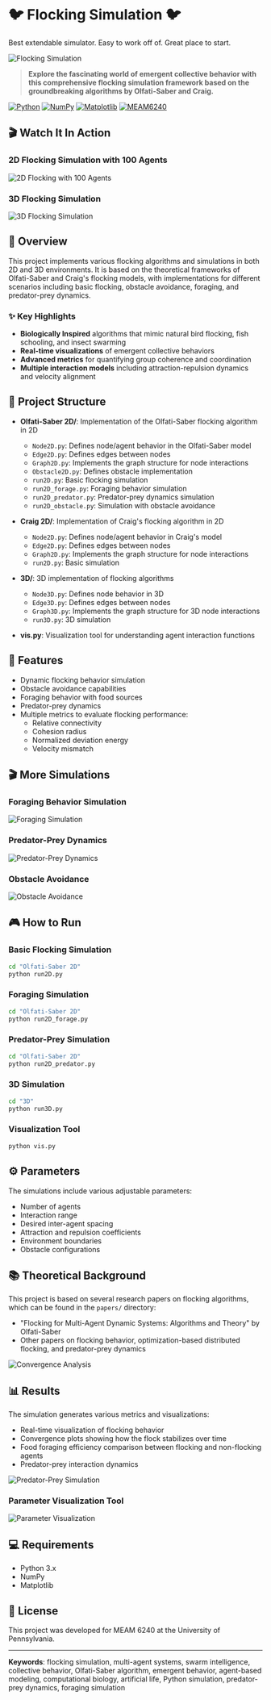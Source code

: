 # 🐦 Flocking Simulation 🐦

Best extendable simulator. Easy to work off of. Great place to start.

![Flocking Simulation](assets/forage.png)

> **Explore the fascinating world of emergent collective behavior with this comprehensive flocking simulation framework based on the groundbreaking algorithms by Olfati-Saber and Craig.**

[![Python](https://img.shields.io/badge/Python-3.x-blue.svg)](https://www.python.org/)
[![NumPy](https://img.shields.io/badge/NumPy-Supported-green.svg)](https://numpy.org/)
[![Matplotlib](https://img.shields.io/badge/Matplotlib-Supported-orange.svg)](https://matplotlib.org/)
[![MEAM6240](https://img.shields.io/badge/MEAM-6240-red.svg)](https://www.seas.upenn.edu/)

## 🎬 Watch It In Action

### 2D Flocking Simulation with 100 Agents
![2D Flocking with 100 Agents](assets/2d100-ezgif.com-speed.gif)

### 3D Flocking Simulation
![3D Flocking Simulation](assets/3d-ezgif.com-video-to-gif-converter.gif)

## 🌟 Overview
This project implements various flocking algorithms and simulations in both 2D and 3D environments. It is based on the theoretical frameworks of Olfati-Saber and Craig's flocking models, with implementations for different scenarios including basic flocking, obstacle avoidance, foraging, and predator-prey dynamics.

### ✨ Key Highlights
- **Biologically Inspired** algorithms that mimic natural bird flocking, fish schooling, and insect swarming
- **Real-time visualizations** of emergent collective behaviors
- **Advanced metrics** for quantifying group coherence and coordination
- **Multiple interaction models** including attraction-repulsion dynamics and velocity alignment

## 📂 Project Structure
- **Olfati-Saber 2D/**: Implementation of the Olfati-Saber flocking algorithm in 2D
  - `Node2D.py`: Defines node/agent behavior in the Olfati-Saber model
  - `Edge2D.py`: Defines edges between nodes
  - `Graph2D.py`: Implements the graph structure for node interactions
  - `Obstacle2D.py`: Defines obstacle implementation
  - `run2D.py`: Basic flocking simulation
  - `run2D_forage.py`: Foraging behavior simulation
  - `run2D_predator.py`: Predator-prey dynamics simulation
  - `run2D_obstacle.py`: Simulation with obstacle avoidance

- **Craig 2D/**: Implementation of Craig's flocking algorithm in 2D
  - `Node2D.py`: Defines node/agent behavior in Craig's model
  - `Edge2D.py`: Defines edges between nodes
  - `Graph2D.py`: Implements the graph structure for node interactions
  - `run2D.py`: Basic simulation

- **3D/**: 3D implementation of flocking algorithms
  - `Node3D.py`: Defines node behavior in 3D
  - `Edge3D.py`: Defines edges between nodes
  - `Graph3D.py`: Implements the graph structure for 3D node interactions
  - `run3D.py`: 3D simulation

- **vis.py**: Visualization tool for understanding agent interaction functions

## 🚀 Features
- Dynamic flocking behavior simulation
- Obstacle avoidance capabilities
- Foraging behavior with food sources
- Predator-prey dynamics
- Multiple metrics to evaluate flocking performance:
  - Relative connectivity
  - Cohesion radius
  - Normalized deviation energy
  - Velocity mismatch

## 🎬 More Simulations

### Foraging Behavior Simulation
![Foraging Simulation](assets/ezgif.com-speed.gif)

### Predator-Prey Dynamics
![Predator-Prey Dynamics](assets/ezgif.com-speed-2.gif)

### Obstacle Avoidance
![Obstacle Avoidance](assets/ezgif.com-speed-3.gif)

## 🎮 How to Run

### Basic Flocking Simulation
```bash
cd "Olfati-Saber 2D"
python run2D.py
```

### Foraging Simulation
```bash
cd "Olfati-Saber 2D"
python run2D_forage.py
```

### Predator-Prey Simulation
```bash
cd "Olfati-Saber 2D"
python run2D_predator.py
```

### 3D Simulation
```bash
cd "3D"
python run3D.py
```

### Visualization Tool
```bash
python vis.py
```

## ⚙️ Parameters
The simulations include various adjustable parameters:
- Number of agents
- Interaction range
- Desired inter-agent spacing
- Attraction and repulsion coefficients
- Environment boundaries
- Obstacle configurations

## 📚 Theoretical Background
This project is based on several research papers on flocking algorithms, which can be found in the `papers/` directory:
- "Flocking for Multi-Agent Dynamic Systems: Algorithms and Theory" by Olfati-Saber
- Other papers on flocking behavior, optimization-based distributed flocking, and predator-prey dynamics

![Convergence Analysis](assets/convergence.png)

## 📊 Results
The simulation generates various metrics and visualizations:
- Real-time visualization of flocking behavior
- Convergence plots showing how the flock stabilizes over time
- Food foraging efficiency comparison between flocking and non-flocking agents
- Predator-prey interaction dynamics

![Predator-Prey Simulation](assets/predator_prey.png)

### Parameter Visualization Tool
![Parameter Visualization](assets/sim2d.png)

## 💻 Requirements
- Python 3.x
- NumPy
- Matplotlib

## 📄 License
This project was developed for MEAM 6240 at the University of Pennsylvania.

---

**Keywords**: flocking simulation, multi-agent systems, swarm intelligence, collective behavior, Olfati-Saber algorithm, emergent behavior, agent-based modeling, computational biology, artificial life, Python simulation, predator-prey dynamics, foraging simulation 